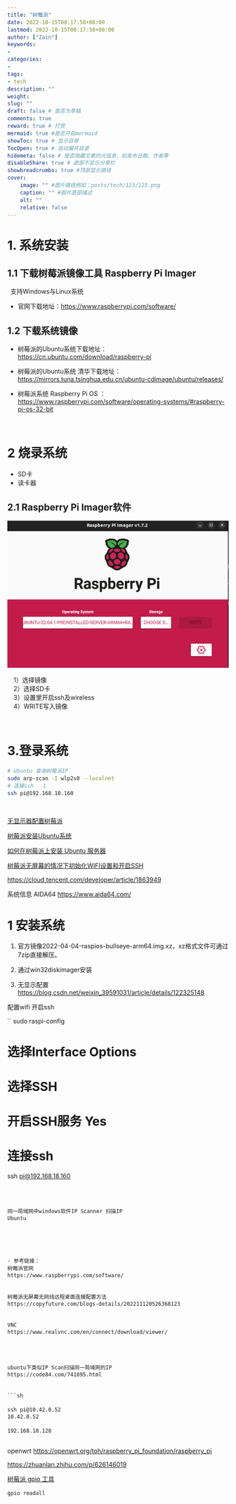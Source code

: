 ```yaml
---
title: "树莓派"
date: 2022-10-15T00:17:58+08:00
lastmod: 2022-10-15T00:17:58+08:00
author: ["Zain"]
keywords: 
- 
categories: 
- 
tags: 
- tech
description: ""
weight:
slug: ""
draft: false # 是否为草稿
comments: true
reward: true # 打赏
mermaid: true #是否开启mermaid
showToc: true # 显示目录
TocOpen: true # 自动展开目录
hidemeta: false # 是否隐藏文章的元信息，如发布日期、作者等
disableShare: true # 底部不显示分享栏
showbreadcrumbs: true #顶部显示路径
cover:
    image: "" #图片路径例如：posts/tech/123/123.png
    caption: "" #图片底部描述
    alt: ""
    relative: false
---
```



# 1. 系统安装

## 1.1 下载树莓派镜像工具 Raspberry Pi Imager
&ensp;支持Windows与Linux系统
- 官网下载地址：https://www.raspberrypi.com/software/

## 1.2 下载系统镜像

- 树莓派的Ubuntu系统下载地址：https://cn.ubuntu.com/download/raspberry-pi  <br>
- 树莓派的Ubuntu系统 清华下载地址：https://mirrors.tuna.tsinghua.edu.cn/ubuntu-cdimage/ubuntu/releases/  <br>

- 树莓派系统 Raspberry Pi OS ： https://www.raspberrypi.com/software/operating-systems/#raspberry-pi-os-32-bit  <br>

<br>

# 2 烧录系统
- SD卡
- 读卡器

## 2.1 Raspberry Pi Imager软件


![20221223234155](https://raw.githubusercontent.com/zainll/PictureBed/main/blogs/pictures/20221223234155.png)

&emsp;1）选择镜像 <br>
&emsp;2）选择SD卡  <br>
&emsp;3）设置里开启ssh及wireless  <br>
&emsp;4）WRITE写入镜像  <br>

<br>

# 3.登录系统

```sh
# Ubuntu 查询树莓派IP
sudo arp-scan -I wlp2s0 --localnet 
# 连接ssh   1
ssh pi@192.168.18.160

```




<br>



[无显示器配置树莓派](https://blog.csdn.net/weixin_39591031/article/details/122325148)



[树莓派安装Ubuntu系统](https://blog.csdn.net/m0_46665077/article/details/125731136)

[如何在树莓派上安装 Ubuntu 服务器](https://www.jianshu.com/p/b336380dd548)

[树莓派无屏幕的情况下初始化WIFI设置和开启SSH](https://zhuanlan.zhihu.com/p/572542397)


https://cloud.tencent.com/developer/article/1863949



系统信息
AIDA64
https://www.aida64.com/




# 1 安装系统

1. 官方镜像2022-04-04-raspios-bullseye-arm64.img.xz，xz格式文件可通过7zip直接解压。

2. 通过win32diskimager安装
3. 无显示配置
https://blog.csdn.net/weixin_39591031/article/details/122325148

配置wifi
开启ssh
 
``
sudo raspi-config
# 选择Interface Options
# 选择SSH
# 开启SSH服务 Yes
# 连接ssh
ssh pi@192.168.18.160

```



同一局域网中windows软件IP Scanner 扫描IP
Ubuntu





- 参考链接：
树莓派官网
https://www.raspberrypi.com/software/


树莓派无屏幕无网线远程桌面连接配置方法
https://copyfuture.com/blogs-details/202211120526368123


VNC
https://www.realvnc.com/en/connect/download/viewer/




ubuntu下类似IP Scan扫描同一局域网的IP
https://code84.com/741895.html


```sh

ssh pi@10.42.0.52
10.42.0.52

192.168.18.128


```



openwrt
https://openwrt.org/toh/raspberry_pi_foundation/raspberry_pi


https://zhuanlan.zhihu.com/p/626146019




[树莓派 gpio 工具](https://xfxia.com/12486.html)
```sh
gpio readall

```

